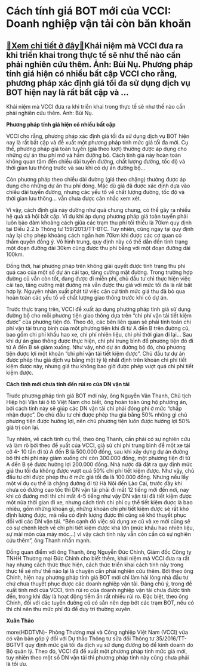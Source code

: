 Cách tính giá BOT mới của VCCI: Doanh nghiệp vận tải còn băn khoăn
==================================================================

[:gift:Xem chi tiết ở đây:gift:](https://hddtvn.com/cach-tinh-gia-bot-moi-cua-vcci-doanh-nghiep-van-tai-con-ban-khoan/)Khái niệm mà VCCI đưa ra khi triển khai trong thực tế sẽ như thế nào cần phải nghiên cứu thêm. Ảnh: Bùi Nụ. Phương pháp tính giá hiện có nhiều bất cập VCCI cho rằng, phương pháp xác định giá tối đa sử dụng dịch vụ BOT hiện nay là rất bất cập và …
------------------------------------------------------------------------------------------------------------------------------------------------------------------------------------------------------------------------------------------------------







 






 Khái niệm mà VCCI đưa ra khi triển khai trong thực tế sẽ như thế nào cần phải nghiên cứu thêm. Ảnh: Bùi Nụ. 


**Phương pháp tính giá hiện có nhiều bất cập** 


VCCI cho rằng, phương pháp xác định giá tối đa sử dụng dịch vụ BOT hiện nay là rất bất cập và đề xuất một phương pháp tính mức giá tối đa mới. Cụ thể, phương pháp giá toàn tuyến (giá theo lượt) thường được áp dụng cho những dự án thu phí mở và hầm đường bộ. Cách tính giá này hoàn toàn không quan tâm đến chiều dài tuyến đường, chất lượng đường, tốc độ và thời gian lưu thông trước và sau khi có dự án đường bộ… 


Còn phương pháp theo chiều dài đường (giá theo chặng) thường được áp dụng cho những dự án thu phí đóng. Mặc dù giá đã được xác định dựa vào chiều dài tuyến đường, nhưng các yếu tố về chất lượng đường, tốc độ và thời gian lưu thông… vẫn chưa được cân nhắc xem xét.


Vì vậy, cách định giá này dường như quá chung chung, có thể gây ra nhiều hệ quả xã hội bất cập. Ví dụ khi áp dụng phương pháp giá toàn tuyến phải luôn bảo đảm khoảng cách giữa các trạm thu phí tối thiểu là 70km quy định tại Điều 2.2.b Thông tư 159/2013/TT-BTC. Tuy nhiên, cũng ngay tại quy định này lại cho phép khoảng cách ngắn hơn 70km khi được các cơ quan có thẩm quyền đồng ý. Vô hình trung, quy định này có thể dẫn đến tình trạng một đoạn đường dài 30km cũng được thu phí bằng với một đoạn đường dài 100km.


Đồng thời, hai phương pháp trên không giải quyết được tình trạng thu phí quá cao của một số dự án cải tạo, tăng cường mặt đường. Trong trường hợp đường cũ vẫn còn tốt, đang được đi miễn phí, chủ đầu tư chỉ thực hiện việc cải tạo, tăng cường mặt đường mà vẫn được thu giá với mức tối đa là rất bất hợp lý. Nguyên nhân xuất phát từ việc căn cứ tính mức giá thu đã bỏ qua hoàn toàn các yếu tố về chất lượng giao thông trước khi có dự án. 


Trước thực trạng trên, VCCI đề xuất áp dụng phương pháp tính giá sử dụng đường bộ cho mỗi phương tiện giao thông dựa trên “chi phí vận tải tiết kiệm được” của phương tiện đó. Theo đó, các bên liên quan sẽ phải tính toán chi phí vận tải trung bình của một phương tiện khi đi từ A đến B trên đường cũ, bao gồm chi phí khấu hao xe, chi phí nhiên liệu, chi phí thời gian đi lại… Sau khi dự án giao thông được thực hiện, chi phí trung bình để phương tiện đó đi từ A đến B sẽ giảm xuống. Như vậy, nhờ dự án đường bộ đó, chủ phương tiện được lợi một khoản “chi phí vận tải tiết kiệm được”. Chủ đầu tư dự án được phép thu giá dịch vụ bằng một tỷ lệ nhất định trên khoản chi phí tiết kiệm được này, nhưng giá thu không bao giờ được phép vượt quá chi phí tiết kiệm được.


**Cách tính mới chưa tính đến rủi ro của DN vận tải**


Trước phương pháp tính giá BOT mới này, ông Nguyễn Văn Thanh, Chủ tịch Hiệp hội Vận tải ô tô Việt Nam cho biết, ông hoàn toàn ủng hộ phương án, bởi cách tính này sẽ giúp các DN vận tải chỉ phải đóng phí ở mức “chấp nhận được”. Do chủ đầu tư chỉ được phép thu giá bằng 50% những gì chủ phương tiện được hưởng lợi, nên chủ phương tiện luôn được hưởng lợi 50% giá trị còn lại.


Tuy nhiên, về cách tính cụ thể, theo ông Thanh, cần phải có sự nghiên cứu và làm rõ bởi theo đề xuất của VCCI, giả sử chi phí trung bình để một xe tải cỡ 4- 10 tấn đi từ A đến B là 500.000 đồng, sau khi xây dựng dự án đường bộ thì chi phí này giảm xuống chỉ còn 300.000 đồng, một phương tiện đi từ A đến B sẽ được hưởng lợi 200.000 đồng. Nhà nước đã đặt ra quy định mức giá thu tối đa không được vượt quá 50% chi phí tiết kiệm được. Như vậy, chủ đầu tư chỉ được phép thu ở mức giá tối đa là 100.000 đồng. Nhưng nếu lấy một ví dụ cụ thể là chặng đường đi từ Hà Nội đến Lào Cai, trước đây khi chưa có đường cao tốc thì DN vận tải phải đi mất 12 tiếng mới đến nơi, nay khi có đường mới thì chỉ mất 4-5 tiếng như vậy DN vận tải đã tiết kiệm được một nửa thời gian đi xe, nhưng cách tính chi phí cụ thể tiết kiệm được là bao nhiêu, gồm những khoản gì, những khoản chi phí tiết kiệm được sẽ rất khó định lượng được, mà nếu có định lượng được thì cũng sẽ khó thuyết phục đối với các DN vận tải. “Bên cạnh đó việc sử dụng xe cũ và xe mới cũng sẽ có sự chênh lệch về chi phí tiết kiệm được khá lớn (mức khấu hao nhiên liệu, sự mài mòn của máy móc…) vì vậy cách tính này vẫn còn cần có sự nghiên cứu thêm”, ông Thanh nhấn mạnh.


Đồng quan điểm với ông Thanh, ông Nguyễn Đức Chính, Giám đốc Công ty TNHH Thương mại Đức Chính cho biết thêm, khái niệm mà VCCI đưa ra rất hay nhưng cách thức thực hiện, cách thức triển khai cách tính này trong thực tế sẽ như thế nào lại là chuyện cần phải nghiên cứu thêm. Bởi theo ông Chính, hiện nay phương pháp tính giá BOT mới chỉ làm hài lòng nhà đầu tư chứ chưa thuyết phục được các doanh nghiệp vận tải. Đáng chú ý, trong đề xuất tính mới của VCCI, tính rủi ro của doanh nghiệp vận tải chưa được tính đến, trong khi đây là hoạt động tiềm ẩn rất nhiều rủi ro. Đặc biệt, theo ông Chính, đối với các tuyến đường cũ có sẵn nên dẹp bớt các trạm BOT, nếu có thì chỉ nên thu mức phí đủ để duy trì thường xuyên.






**Xuân Thảo**



more(HDDTVN)- Phòng Thương mại và Công nghiệp Việt Nam (VCCI) vừa có văn bản góp ý đối với Dự thảo Thông tư sửa đổi Thông tư 35/2016/TT-BGTVT quy định mức giá tối đa dịch vụ sử dụng đường bộ để kinh doanh do Bộ quản lý. Theo đó, VCCI đã đề xuất một phương pháp tính mức giá mới, tuy nhiên theo một số DN vận tải thì phương pháp tính này cũng chưa phải là tối ưu.

